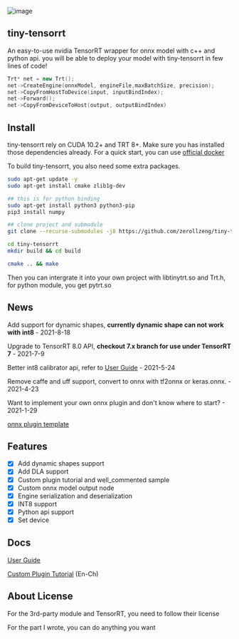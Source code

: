 <!--
 * @Description: In User Settings Edit
 * @Author: zerollzeng
 * @Date: 2019-08-23 09:16:35
 * @LastEditTime: 2020-03-06 17:12:14
 * @LastEditors: zerollzeng
 -->

![image](https://user-images.githubusercontent.com/38289304/71065174-aafc3100-21ab-11ea-9bcb-665d38181e74.png)

## tiny-tensorrt
An easy-to-use nvidia TensorRT wrapper for onnx model with c++ and python api. you will be able to deploy your model with tiny-tensorrt in few lines of code!

```c++
Trt* net = new Trt();
net->CreateEngine(onnxModel, engineFile,maxBatchSize, precision);
net->CopyFromHostToDevice(input, inputBindIndex);
net->Forward();
net->CopyFromDeviceToHost(output, outputBindIndex)
```

## Install

tiny-tensorrt rely on CUDA 10.2+ and TRT 8+. Make sure you has installed those dependencies already. For a quick start, you can use [official docker](https://ngc.nvidia.com/catalog/containers/nvidia:tensorrt)

To build tiny-tensorrt, you also need some extra packages.
```bash
sudo apt-get update -y
sudo apt-get install cmake zlib1g-dev

## this is for python binding
sudo apt-get install python3 python3-pip
pip3 install numpy

## clone project and submodule
git clone --recurse-submodules -j8 https://github.com/zerollzeng/tiny-tensorrt.git

cd tiny-tensorrt
mkdir build && cd build

cmake .. && make
```
Then you can intergrate it into your own project with libtinytrt.so and Trt.h, for python module, you get pytrt.so

## News

Add support for dynamic shapes, **currently dynamic shape can not work with int8** - 2021-8-18

Upgrade to TensorRT 8.0 API, **checkout 7.x branch for use under TensorRT 7** - 2021-7-9

Better int8 calibrator api, refer to [User Guide](https://github.com/zerollzeng/tiny-tensorrt/blob/master/docs/UserGuide.md) - 2021-5-24

Remove caffe and uff support, convert to onnx with tf2onnx or keras.onnx. - 2021-4-23

Want to implement your own onnx plugin and don't know where to start? - 2021-1-29

[onnx plugin template](https://github.com/zerollzeng/tiny-tensorrt/blob/master/plugin/CuteSamplePlugin)

## Features
- [x] Add dynamic shapes support
- [x] Add DLA support
- [x] Custom plugin tutorial and well_commented sample
- [x] Custom onnx model output node
- [x] Engine serialization and deserialization
- [x] INT8 support
- [x] Python api support
- [x] Set device

## Docs

[User Guide](https://github.com/zerollzeng/tiny-tensorrt/blob/master/docs/UserGuide.md)

[Custom Plugin Tutorial](https://github.com/zerollzeng/tiny-tensorrt/blob/master/docs/CustomPlugin.md) (En-Ch)

## About License

For the 3rd-party module and TensorRT, you need to follow their license

For the part I wrote, you can do anything you want


